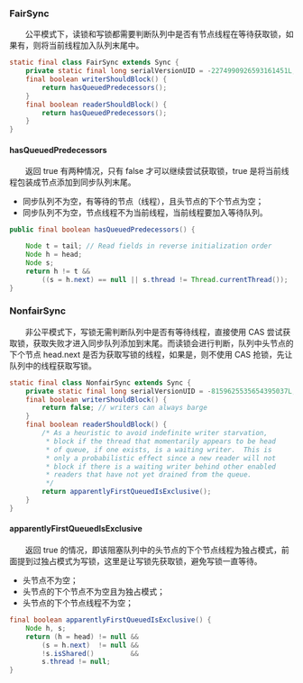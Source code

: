 ### FairSync
　　公平模式下，读锁和写锁都需要判断队列中是否有节点线程在等待获取锁，如果有，则将当前线程加入队列末尾中。

```java
static final class FairSync extends Sync {
    private static final long serialVersionUID = -2274990926593161451L;
    final boolean writerShouldBlock() {
        return hasQueuedPredecessors();
    }
    final boolean readerShouldBlock() {
        return hasQueuedPredecessors();
    }
}
```

#### hasQueuedPredecessors
　　返回 true 有两种情况，只有 false 才可以继续尝试获取锁，true 是将当前线程包装成节点添加到同步队列末尾。
  
- 同步队列不为空，有等待的节点（线程），且头节点的下个节点为空；
- 同步队列不为空，节点线程不为当前线程，当前线程要加入等待队列。

```java
public final boolean hasQueuedPredecessors() {

    Node t = tail; // Read fields in reverse initialization order
    Node h = head;
    Node s;
    return h != t &&
        ((s = h.next) == null || s.thread != Thread.currentThread());
}
```

### NonfairSync
　　非公平模式下，写锁无需判断队列中是否有等待线程，直接使用 CAS 尝试获取锁，获取失败才进入同步队列添加到末尾。而读锁会进行判断，队列中头节点的下个节点 head.next 是否为获取写锁的线程，如果是，则不使用 CAS 抢锁，先让队列中的线程获取写锁。

```java
static final class NonfairSync extends Sync {
    private static final long serialVersionUID = -8159625535654395037L;
    final boolean writerShouldBlock() {
        return false; // writers can always barge
    }
    final boolean readerShouldBlock() {
        /* As a heuristic to avoid indefinite writer starvation,
         * block if the thread that momentarily appears to be head
         * of queue, if one exists, is a waiting writer.  This is
         * only a probabilistic effect since a new reader will not
         * block if there is a waiting writer behind other enabled
         * readers that have not yet drained from the queue.
         */
        return apparentlyFirstQueuedIsExclusive();
    }
}
```

#### apparentlyFirstQueuedIsExclusive
　　返回 true 的情况，即该阻塞队列中的头节点的下个节点线程为独占模式，前面提到过独占模式为写锁，这里是让写锁先获取锁，避免写锁一直等待。

- 头节点不为空；
- 头节点的下个节点不为空且为独占模式；
- 头节点的下个节点线程不为空；

```java
final boolean apparentlyFirstQueuedIsExclusive() {
    Node h, s;
    return (h = head) != null &&
        (s = h.next)  != null &&
        !s.isShared()         &&
        s.thread != null;
}
```
